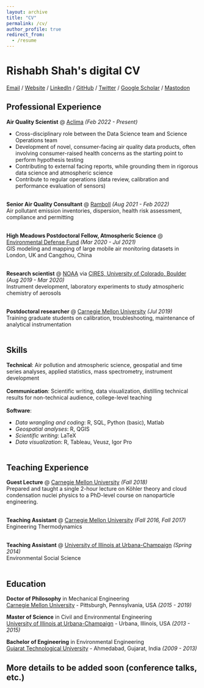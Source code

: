 ```yaml
---
layout: archive
title: "CV"
permalink: /cv/
author_profile: true
redirect_from:
  - /resume
---
```


# Rishabh Shah's digital CV

[Email](mailto:rshah6192@gmail.com) / [Website](https://rishabhshah-92.github.io/) / [LinkedIn](https://www.linkedin.com/in/rishabh-shah-36196246/) / [GitHub](https://github.com/rishabhshah-92) / [Twitter](https://twitter.com/@rishabh_shah92) / [Google Scholar](https://scholar.google.com/citations?user=Xvv6SCsAAAAJ&hl=en) / [Mastodon](https://airpollution.science/@rishabh)

## Professional Experience

**Air Quality Scientist** @ [Aclima](https://aclima.io) _(Feb 2022 - Present)_ <br>
- Cross-disciplinary role between the Data Science team and Science Operations team
- Development of novel, consumer-facing air quality data products, often involving consumer-raised health concerns as the starting point to perform hypothesis testing
- Contributing to external facing reports, while grounding them in rigorous data science and atmospheric science
- Contribute to regular operations (data review, calibration and performance evaluation of sensors)
<br><br>

**Senior Air Quality Consultant** @ [Ramboll](https://ramboll.com/) _(Aug 2021 - Feb 2022)_ <br>
Air pollutant emission inventories, dispersion, health risk assessment, compliance and permitting
<br><br>

**High Meadows Postdoctoral Fellow, Atmospheric Science** @ [Environmental Defense Fund](http://edf.org/) _(Mar 2020 - Jul 2021)_ <br>
GIS modeling and mapping of large mobile air monitoring datasets in London, UK and Cangzhou, China
<br><br>

**Research scientist** @ [NOAA](https://www.noaa.gov/) via [CIRES, University of Colorado, Boulder](https://cires.colorado.edu/) _(Aug 2019 - Mar 2020)_ <br>
Instrument development, laboratory experiments to study atmospheric chemistry of aerosols
<br><br>

**Postdoctoral researcher** @ [Carnegie Mellon University](https://particulate-matter.cmu.edu/) _(Jul 2019)_ <br>
Training graduate students on calibration, troubleshooting, maintenance of analytical instrumentation
<br><br>

## Skills

**Technical**: Air pollution and atmospheric science, geospatial and time series analyses, applied statistics, mass spectrometry, instrument development
<br><br>
**Communication**: Scientific writing, data visualization, distilling technical results for non-technical audience, college-level teaching
<br><br>
**Software**:
- _Data wrangling and coding_: R, SQL, Python (basic), Matlab
- _Geospatial analyses_: R, QGIS
- _Scientific writing_: LaTeX
- _Data visualization_: R, Tableau, Veusz, Igor Pro
<br><br>

## Teaching Experience

**Guest Lecture** @ [Carnegie Mellon University](https://www.meche.engineering.cmu.edu/) _(Fall 2018)_ <br>
Prepared and taught a single 2-hour lecture on Köhler theory and cloud condensation nuclei physics to a PhD-level course on nanoparticle engineering.<br><br>

**Teaching Assistant** @ [Carnegie Mellon University](https://www.meche.engineering.cmu.edu/) _(Fall 2016, Fall 2017)_ <br>
Engineering Thermodynamics<br><br>

**Teaching Assistant** @ [University of Illinois at Urbana-Champaign](https://illinois.edu/) _(Spring 2014)_ <br>
Environmental Social Science<br><br>

## Education

**Doctor of Philosophy** in Mechanical Engineering<br>
[Carnegie Mellon University](https://www.meche.engineering.cmu.edu/) - Pittsburgh, Pennsylvania, USA _(2015 - 2019)_

**Master of Science** in Civil and Environmental Engineering<br>
[University of Illinois at Urbana-Champaign](https://cee.illinois.edu/) - Urbana, Illinois, USA _(2013 - 2015)_

**Bachelor of Engineering** in Environmental Engineering<br>
[Gujarat Technological University](https://www.gtu.ac.in/) - Ahmedabad, Gujarat, India _(2009 - 2013)_

## More details to be added soon (conference talks, etc.)
